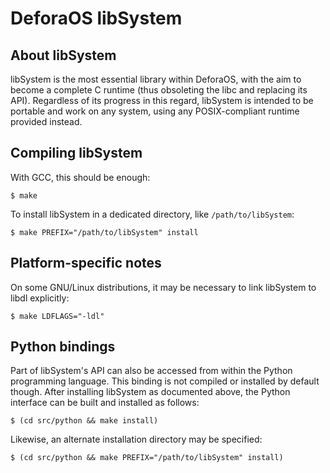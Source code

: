 DeforaOS libSystem
==================

About libSystem
---------------

libSystem is the most essential library within DeforaOS, with the aim to become
a complete C runtime (thus obsoleting the libc and replacing its API).
Regardless of its progress in this regard, libSystem is intended to be portable
and work on any system, using any POSIX-compliant runtime provided instead.


Compiling libSystem
-------------------

With GCC, this should be enough:

    $ make

To install libSystem in a dedicated directory, like `/path/to/libSystem`:

    $ make PREFIX="/path/to/libSystem" install


Platform-specific notes
-----------------------

On some GNU/Linux distributions, it may be necessary to link libSystem to libdl
explicitly:

    $ make LDFLAGS="-ldl"


Python bindings
---------------

Part of libSystem's API can also be accessed from within the Python programming
language. This binding is not compiled or installed by default though. After
installing libSystem as documented above, the Python interface can be built and
installed as follows:

    $ (cd src/python && make install)

Likewise, an alternate installation directory may be specified:

    $ (cd src/python && make PREFIX="/path/to/libSystem" install)
